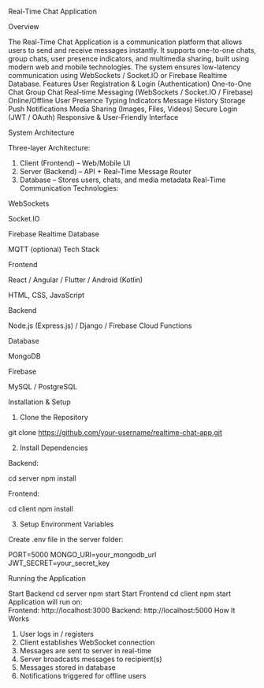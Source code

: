 Real-Time Chat Application

Overview

The Real-Time Chat Application is a communication platform that allows users to send and receive messages instantly. It supports one-to-one chats, group chats, user presence indicators, and multimedia sharing, built using modern web and mobile technologies. The system ensures low-latency communication using WebSockets / Socket.IO or Firebase Realtime Database.
 Features
User Registration & Login (Authentication)
 One-to-One Chat
Group Chat
 Real-time Messaging (WebSockets / Socket.IO / Firebase)
Online/Offline User Presence
 Typing Indicators
Message History Storage
Push Notifications
Media Sharing (Images, Files, Videos)
 Secure Login (JWT / OAuth)
 Responsive & User-Friendly Interface

 System Architecture

Three-layer Architecture:

1. Client (Frontend) – Web/Mobile UI
2. Server (Backend) – API + Real-Time Message Router
3. Database – Stores users, chats, and media metadata
Real-Time Communication Technologies:

WebSockets

Socket.IO

Firebase Realtime Database

MQTT (optional)
Tech Stack

Frontend

React / Angular / Flutter / Android (Kotlin)

HTML, CSS, JavaScript


Backend

Node.js (Express.js) / Django / Firebase Cloud Functions


Database

MongoDB

Firebase

MySQL / PostgreSQL

Installation & Setup

1. Clone the Repository

git clone https://github.com/your-username/realtime-chat-app.git

2. Install Dependencies

Backend:

cd server
npm install

Frontend:

cd client
npm install

3. Setup Environment Variables

Create .env file in the server folder:

PORT=5000
MONGO_URI=your_mongodb_url
JWT_SECRET=your_secret_key

 Running the Application

Start Backend
cd server
npm start
Start Frontend
cd client
npm start
Application will run on:<br> Frontend: http://localhost:3000
Backend: http://localhost:5000
How It Works
1. User logs in / registers
2. Client establishes WebSocket connection
3. Messages are sent to server in real-time
4. Server broadcasts messages to recipient(s)
5. Messages stored in database
6. Notifications triggered for offline users
